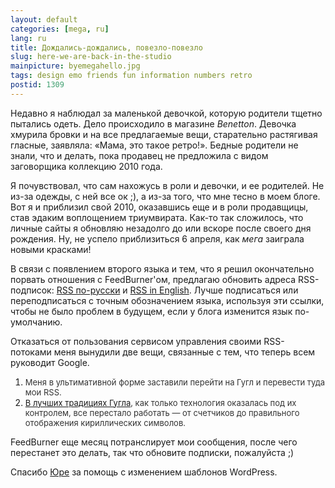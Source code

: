 ```yaml
---
layout: default
categories: [mega, ru]
lang: ru
title: Дождались-дождались, повезло-повезло
slug: here-we-are-back-in-the-studio
mainpicture: byemegahello.jpg
tags: design emo friends fun information numbers retro 
postid: 1309
---
```



Недавно я наблюдал за маленькой девочкой, которую родители тщетно пытались одеть. Дело происходило в магазине <i>Benetton</i>. Девочка хмурила бровки и на все предлагаемые вещи, старательно  растягивая гласные, заявляла: «Мама, это такое ретро!». Бедные родители не знали, что и делать, пока продавец не предложила с видом заговорщика коллекцию 2010 года.

Я почувствовал, что сам нахожусь в роли и девочки, и ее родителей. Не из-за одежды, с ней все ок ;), а из-за того, что мне тесно в моем блоге. Вот я и приблизил свой 2010, оказавшись еще и в роли продавщицы, став эдаким воплощением триумвирата. Как-то так сложилось, что личные сайты я обновляю незадолго до или вскоре после своего дня рождения. Ну, не успело приблизиться 6 апреля, как <i>мега</i> заиграла новыми красками!<!--more-->

В связи с появлением второго языка и тем, что я решил окончательно порвать отношения с FeedBurner'ом, предлагаю обновить адреса RSS-подписок: <a href="feed://mega.genn.org/ru/feed/">RSS по-русски</a> и <a href="feed://mega.genn.org/en/feed/">RSS in English</a>. Лучше подписаться или переподписаться с точным обозначением языка, используя эти ссылки, чтобы не было проблем в будущем, если у блога изменится язык по-умолчанию.

Отказаться от пользования сервисом управления своими RSS-потоками меня вынудили две вещи, связанные с тем, что теперь всем руководит Google. <ol class="postlist">
<li><span style="font-size: 13px; color: #333;">Меня в ультимативной форме заставили перейти на Гугл и перевести туда мои RSS.</span></li> <li><span style="font-size: 13px; color: #333;"><a href="/mega/ru/blah/google/">В лучших традициях Гугла</a>, как только технология оказалась под их контролем, все перестало работать — от счетчиков до правильного отображения кириллических символов.</span></li></ol> FeedBurner еще месяц потранслирует мои сообщения, после чего перестанет это делать, так что обновите подписки, пожалуйста ;)

Спасибо <a href="http://cssing.org.ua/">Юре</a> за помощь с изменением шаблонов WordPress.